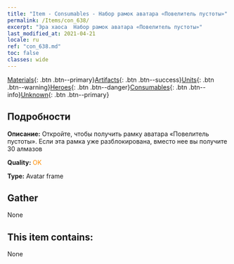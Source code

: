 ```yaml
---
title: "Item - Consumables - Набор рамок аватара «Повелитель пустоты»"
permalink: /Items/con_638/
excerpt: "Эра хаоса  Набор рамок аватара «Повелитель пустоты»"
last_modified_at: 2021-04-21
locale: ru
ref: "con_638.md"
toc: false
classes: wide
---
```

 [Materials](/ru/Items/){: .btn .btn--primary}[Artifacts](/ru/Items/Artifacts/){: .btn .btn--success}[Units](/ru/Items/Units/){: .btn .btn--warning}[Heroes](/ru/Items/Heroes/){: .btn .btn--danger}[Consumables](/ru/Items/Consumables/){: .btn .btn--info}[Unknown](/ru/Items/Unknown/){: .btn .btn--primary}

## Подробности
 **Описание:** Откройте, чтобы получить рамку аватара «Повелитель пустоты». Если эта рамка уже разблокирована, вместо нее вы получите 30 алмазов

 **Quality:** <span style="color: #FF8C00">OK</span>

 **Type:** Avatar frame

## Gather

  None

## This item contains:

  None

